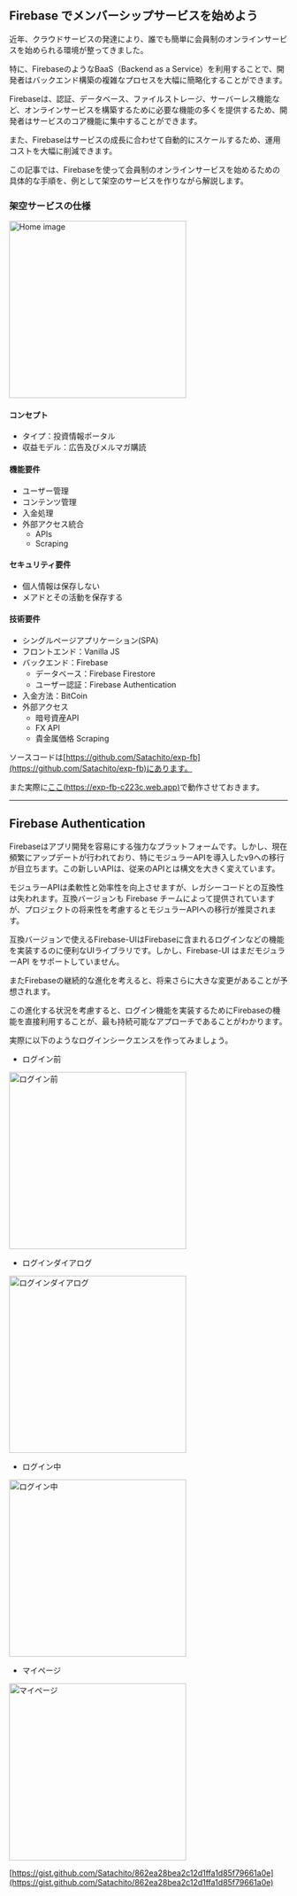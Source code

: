 ## Firebase でメンバーシップサービスを始めよう

近年、クラウドサービスの発達により、誰でも簡単に会員制のオンラインサービスを始められる環境が整ってきました。

特に、FirebaseのようなBaaS（Backend as a Service）を利用することで、開発者はバックエンド構築の複雑なプロセスを大幅に簡略化することができます。

Firebaseは、認証、データベース、ファイルストレージ、サーバーレス機能など、オンラインサービスを構築するために必要な機能の多くを提供するため、開発者はサービスのコア機能に集中することができます。

また、Firebaseはサービスの成長に合わせて自動的にスケールするため、運用コストを大幅に削減できます。

この記事では、Firebaseを使って会員制のオンラインサービスを始めるための具体的な手順を、例として架空のサービスを作りながら解説します。

### 架空サービスの仕様

<img src=Contents/HOME.png alt="Home image" width=320></img>

#### コンセプト

- タイプ：投資情報ポータル
- 収益モデル：広告及びメルマガ購読

#### 機能要件

- ユーザー管理
- コンテンツ管理
- 入金処理
- 外部アクセス統合
  - APIs
  - Scraping

#### セキュリティ要件

- 個人情報は保存しない
- メアドとその活動を保存する

#### 技術要件

- シングルページアプリケーション(SPA)
- フロントエンド：Vanilla JS
- バックエンド：Firebase
  - データベース：Firebase Firestore
  - ユーザー認証：Firebase Authentication
- 入金方法：BitCoin
- 外部アクセス
  - 暗号資産API
  - FX API
  - 貴金属価格 Scraping

ソースコードは[https://github.com/Satachito/exp-fb](https://github.com/Satachito/exp-fb)にあります。

また実際に[ここ(https://exp-fb-c223c.web.app)](https://exp-fb-c223c.web.app)で動作させておきます。

---
## Firebase Authentication

Firebaseはアプリ開発を容易にする強力なプラットフォームです。しかし、現在頻繁にアップデートが行われており、特にモジュラーAPIを導入したv9への移行が目立ちます。この新しいAPIは、従来のAPIとは構文を大きく変えています。

モジュラーAPIは柔軟性と効率性を向上させますが、レガシーコードとの互換性は失われます。互換バージョンも Firebase チームによって提供されていますが、プロジェクトの将来性を考慮するとモジュラーAPIへの移行が推奨されます。

互換バージョンで使えるFirebase-UIはFirebaseに含まれるログインなどの機能を実装するのに便利なUIライブラリです。しかし、Firebase-UI はまだモジュラーAPI をサポートしていません。

またFirebaseの継続的な進化を考えると、将来さらに大きな変更があることが予想されます。

この進化する状況を考慮すると、ログイン機能を実装するためにFirebaseの機能を直接利用することが、最も持続可能なアプローチであることがわかります。

実際に以下のようなログインシークエンスを作ってみましょう。

* ログイン前

<img src=Contents/SS1.png alt="ログイン前" width=320></img>

* ログインダイアログ

<img src=Contents/SS2.png alt="ログインダイアログ" width=320></img>

* ログイン中

<img src=Contents/SS3.png alt="ログイン中" width=320></img>

* マイページ

<img src=Contents/SS4.png alt="マイページ" width=320></img>

[https://gist.github.com/Satachito/862ea28bea2c12d1ffa1d85f79661a0e](https://gist.github.com/Satachito/862ea28bea2c12d1ffa1d85f79661a0e)
